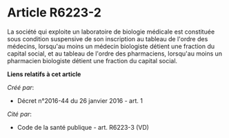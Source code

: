 # Article R6223-2

La société qui exploite un laboratoire de biologie médicale est constituée sous condition suspensive de son inscription au
tableau de l'ordre des médecins, lorsqu'au moins un médecin biologiste détient une fraction du capital social, et au tableau
de l'ordre des pharmaciens, lorsqu'au moins un pharmacien biologiste détient une fraction du capital social.

**Liens relatifs à cet article**

_Créé par_:

  - Décret n°2016-44 du 26 janvier 2016 - art. 1

_Cité par_:

  - Code de la santé publique - art. R6223-3 (VD)
